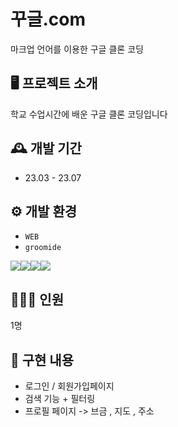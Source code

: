 # 꾸글.com
마크업 언어를 이용한 구글 클론 코딩


## 🖥️ 프로젝트 소개
학교 수업시간에 배운 구글 클론 코딩입니다 
<br>

## 🕰️ 개발 기간
* 23.03 - 23.07


## ⚙️ 개발 환경
- `WEB`
- `groomide`
<div class= "contanier" style="display:flex; flex-direction:row;">
    <img src="https://img.shields.io/badge/html5-E34F26?style=for-the-badge&logo=html5&logoColor=white"> 
    <img src="https://img.shields.io/badge/css-1572B6?style=for-the-badge&logo=css3&logoColor=white"> 
    <img src="https://img.shields.io/badge/javascript-F7DF1E?style=for-the-badge&logo=javascript&logoColor=black">
   <img src="https://img.shields.io/badge/Bootstrap-7952B3?style=for-the-badge&logo=Bootstrap&logoColor=white">

</div>


## 🧑‍🤝‍🧑 인원
1명

## 📌 구현 내용
- 로그인 / 회원가입페이지
- 검색 기능 + 필터링
- 프로필 페이지 -> 브금 , 지도 , 주소


